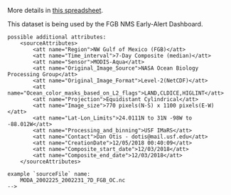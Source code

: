 More details in [this spreadsheet](https://docs.google.com/spreadsheets/d/18fJk0qeZiis7UMdJ0QjfMAcVJGco2TpqtRMaDSt9rWA/edit?usp=sharing).

This dataset is being used by the FGB NMS Early-Alert Dashboard.

```
possible additional attributes:
    <sourceAttributes>
        <att name="Region">NW Gulf of Mexico (FGB)</att>
        <att name="Time_interval">7-Day Composite (median)</att>
        <att name="Sensor">MODIS-Aqua</att>
        <att name="Original_Image_Source">NASA Ocean Biology Processing Group</att>
        <att name="Original_Image_Format">Level-2(NetCDF)</att>
        <att name="Ocean_color_masks_based_on_L2_flags">LAND,CLDICE,HIGLINT</att>
        <att name="Projection">Equidistant Cylindrical</att>
        <att name="Image_size">770 pixels(N-S) x 1100 pixels(E-W)</att>
        <att name="Lat-Lon_Limits">24.0111N to 31N -98W to -88.012W</att>
        <att name="Processing_and_binning">USF IMaRS</att>
        <att name="Contact">Dan Otis - dotis@mail.usf.edu</att>
        <att name="CreationDate">12/05/2018 00:40:09</att>
        <att name="Composite_start_date">12/03/2018</att>
        <att name="Composite_end_date">12/03/2018</att>
    </sourceAttributes>

example `sourceFile` name:
    MODA_2002225_2002231_7D_FGB_OC.nc
-->
```
